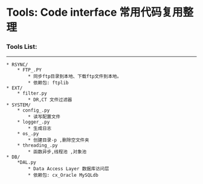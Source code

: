 
Tools: Code interface 常用代码复用整理
====

### Tools List:
---
    * RSYNC/
        * FTP_.PY
            * 同步ftp目录到本地、下载ftp文件到本地。
            * 依赖包: ftplib
    * EXT/
        * filter.py
            * DR,CT 文件过滤器
    * SYSTEM/
        * config_.py
            * 读写配置文件
        * logger_.py
            * 生成日志
        * os_.py
            * 创建目录-p ,删除空文件夹
        * threading_.py
            * 函数异步,线程池 ,对象池
    * DB/
        *DAL.py
            * Data Access Layer 数据库访问层
            * 依赖包: cx_Oracle MySQLdb
        

